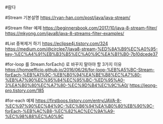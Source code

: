 #람다

#Stream 기본설명
https://ryan-han.com/post/java/java-stream/

#Stream filter 예제
https://beginnersbook.com/2017/10/java-8-stream-filter/
https://mkyong.com/java8/java-8-streams-filter-examples/

#List 중복제거 하기
https://eclipse4j.tistory.com/324
https://medium.com/@circlee7/java8-stream-%ED%8A%B9%EC%A0%95-key-%EC%A4%91%EB%B3%B5%EC%A0%9C%EA%B1%B0-7b10dcede37



#for-loop 를 Stream.forEach() 로 바꾸지 말아야 할 3가지 이유
https://homoefficio.github.io/2016/06/26/for-loop-%EB%A5%BC-Stream-forEach-%EB%A1%9C-%EB%B0%94%EA%BE%B8%EC%A7%80-%EB%A7%90%EC%95%84%EC%95%BC-%ED%95%A0-3%EA%B0%80%EC%A7%80-%EC%9D%B4%EC%9C%A0/
https://jeong-pro.tistory.com/185

#for-each 예제
https://firstboos.tistory.com/entry/JAVA-8-%EC%97%90%EC%84%9C-%EC%B6%94%EA%B0%80%EB%90%9C-forEach-%EB%AC%B8-%EC%82%AC%EC%9A%A9-%EC%98%88%EC%A0%9C